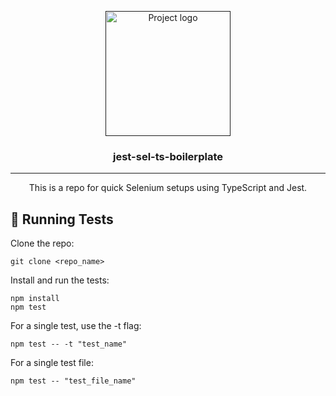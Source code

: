 <p align="center">
  <a href="" rel="noopener">
 <img width=200px height=200px src="https://i.imgur.com/tQdcaFa.jpeg" alt="Project logo"></a>
</p>

<h3 align="center">jest-sel-ts-boilerplate</h3>

---

<p align="center"> This is a repo for quick Selenium setups using TypeScript and Jest.
    <br> 
</p>

## 🏁 Running Tests <a name = "run_tests"></a>

Clone the repo:

```
git clone <repo_name>
```

Install and run the tests:

```
npm install
npm test
```

For a single test, use the -t flag:

```
npm test -- -t "test_name"
```

For a single test file:

```
npm test -- "test_file_name"
```
